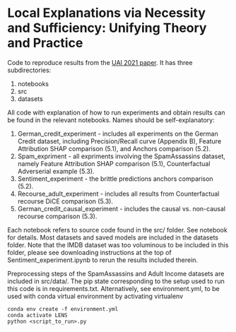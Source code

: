 Local Explanations via Necessity and Sufficiency: Unifying Theory and Practice
==============================================================================

Code to reproduce results from the [UAI 2021 paper](https://arxiv.org/abs/2103.14651). It has three subdirectories:

1. notebooks
2. src
3. datasets

All code with explanation of how to run experiments and obtain results can be found in the relevant notebooks. Names should be self-explanatory:

1. German_credit_experiment - includes all experiments on the German Credit dataset, including Precision/Recall curve (Appendix B), Feature Attribution SHAP comparison (5.1), and Anchors comparison (5.2).
2. Spam_expriment - all expriments involving the SpamAssassins dataset, namely Feature Attribution SHAP comparison (5.1), Counterfactual Adverserial example (5.3).
3. Sentiment_experiment - the brittle predictions anchors comparison (5.2).
4. Recourse_adult_experiment - includes all results from Counterfactual recourse DiCE comparison (5.3).
5. German_credit_causal_experiment - includes the causal vs. non-causal recourse comparison (5.3).

Each notebook refers to source code found in the src/ folder. See notebook for details. Most datasets and saved models are included in the datasets folder. Note that the IMDB dataset was too voluminous to be included in this folder, 
please see downloading instructions at the top of Sentiment_experiment.ipynb to rerun the results included therein.

Preprocessing steps of the SpamAssassins and Adult Income datasets are included in src/data/. 
The pip state corresponding to the setup used to run this code is in requirements.txt. 
Alternatively, see environment.yml, to be used with conda virtual environment by activating virtualenv 
```
conda env create -f environment.yml
conda activate LENS
python <script_to_run>.py
```